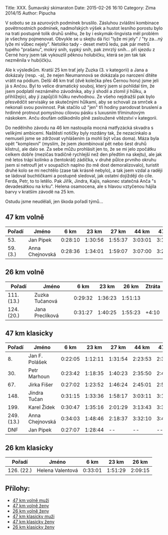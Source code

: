 Title: XXX. Šumavský skimaraton
Date: 2015-02-26 16:10
Category: Zima 2014/15
Author: Pipucha

V sobotu se za azurových podmínek bruslilo. Zásluhou zvláštní kombinace povětrnostních podmínek, nadmořských výšek a hustot lesního porostu bylo na trati postupně tolik druhů sněhu, že by i eskymák-lingvista měl problém je všechny pojmenovat. Obvykle se u skejtu dá říci "lyže mi jely" / "ty za...ný lyže mi vůbec nejely". Netoliko tady - deset metrů ledu, pak pár metrů tupého "prašanu", mokrý sníh, sypký sníh, pak zmrzlý sníh... při sjezdu z Černé hory jsem tak vykouzlil pěknou holubičku, která se jen tak tak nezměnila v hub(ičk)u.

Ale k výsledkům. Kratší 25 km trať jely Zuzka (3. v kategorii) a Jana a dokázaly (resp. -a), že nejen Neumannová se dokázala po narození dítěte vrátit na pódium. Delší 46 km trať (dvě kolečka přes Černou horu) jsme jeli já s Ančou. Byl to velice dramatický souboj, který jsem si pohlídal tím, že jsem podplatil neznámého závodníka, aby ji shodil a zlomil jí hůlku, a přihlížející, aby jí zapůjčili hůlku nevhodnou. Ze všeho nejdražší pak bylo přesvědčit servisáky se skutečnými hůlkami, aby se schovali za smrček a nekonali svou povinnost. Pak stačilo už "jen" tři hodiny parodovat bruslení a hrdinně protnout pomyslnou cílovou pásku s luxusním tříminutovým náskokem. Anču doufám odškodnilo plně zasloužené vítězství v kategorii.

Do nedělního závodu na 46 km nastoupila mocná matfyzácká skvadra s velikými ambicemi. Naštěstí notičky byly rozdány tak, že nezacinkalo a nemuseli jsme se zdržovat vyhlášením (a mohli být včas doma). Máza byla opět "komplexní" (myslím, že jsem zkombinoval pět nebo šest druhů klistru), ale dalo se. Za sebe můžu prohlásit jen to, že se mi jelo zpočátku celkem dobře (mezičas tradičně rychlejší než den předtím na skejtu), ale jak mě letos trápí kolínko a (tentokrát) zádíčka, v druhé půlce prvního okruhu jsem si netroufl jet v soupažích naplno (to mě dost demoralizovalo), turistit druhé kolo se mi nechtělo (zase tak krásně nebylo), a tak jsem vzdal a raději se ládoval buchtičkami a postupně sledoval, jak ostatní dojíždějí do cíle. Ferda, Petr, to to letělo. Pak Jiřík, Jindra, Kajis, nakonec statečná Anča "s devadesátkou na krku". Helena osamocena, ale s hlavou vztyčenou hájila barvy v kratším závodě na 25 km.

Ostudu jsme neudělali, jen škoda pořadí týmů...

47 km volně
-----------

| Pořadí   | Jméno           | 6 km    | 23 km   | 27 km   | 44 km   | 47 km   |
|----------|-----------------|---------|---------|---------|---------|---------|
| 53.      | Jan Pipek       | 0:28:10 | 1:30:56 | 1:55:37 | 3:03:01 | 3:17:26 |
| 59. (3.) | Anna Chejnovská | 0:28:36 | 1:34:01 | 1:59:07 | 3:07:00 | 3:21:07 |

26 km volně
-----------

| Pořadí     | Jméno           | 6 km    | 23 km   | 26 km   | Ztráta |
|------------|-----------------|---------|---------|---------|--------|
| 111. (13.) | Zuzka Tučanová  | 0:29:32 | 1:36:23 | 1:51:13 |        |
| 124. (20.) | Jana Preclíková | 0:31:27 | 1:40:25 | 1:55:23 | +4:10  |

47 km klasicky
--------------

| Pořadí     | Jméno           | 6 km    | 23 km   | 27 km   | 44 km   | 47 km   | Ztráta |
|------------|-----------------|---------|---------|---------|---------|---------|--------|
| 8.         | Jan F. Polášek  | 0:22:05 | 1:12:11 | 1:31:54 | 2:23:53 | 2:35:02 |        |
| 30.        | Petr Marhoun    | 0:23:42 | 1:18:35 | 1:40:23 | 2:35:50 | 2:47:22 | +12:20 |
| 67.        | Jirka Fišer     | 0:27:02 | 1:23:52 | 1:46:24 | 2:45:01 | 2:57:47 | +22:45 |
| 148.       | Jindra Tučan    | 0:31:15 | 1:33:36 | 1:58:17 | 3:03:11 | 3:17:54 | +42:52 |
| 199.       | Karel Žídek     | 0:30:47 | 1:35:16 | 2:01:29 | 3:13:43 | 3:30:52 | +55:50 |
| 249. (13.) | Anna Chejnovská | 0:34:03 | 1:48:46 | 2:18:37 | 3:32:10 | 3:47:59 |        |
| DNF        | Jan Pipek       | 0:27:07 | 1:28:44 | --      | --      | --      | ∞      |

26 km klasicky
--------------

| Pořadí     | Jméno            | 6 km    | 23 km   | 26 km   |
|------------|------------------|---------|---------|---------|
| 126. (22.) | Helena Valentová | 0:33:01 | 1:51:29 | 2:09:15 |

Přílohy:
--------

- [47 km volně muži]({static}/static/zima-2014-15/vysl-20150221-sm-46ft-m.pdf)
- [47 km volně ženy]({static}/static/zima-2014-15/vysl-20150221-sm-46ft-z.pdf)
- [26 km volně ženy]({static}/static/zima-2014-15/vysl-20150221-sm-25ft-z.pdf)
- [47 km klasicky muži]({static}/static/zima-2014-15/vysl-20150222-sm-46ct-m.pdf)
- [47 km klasicky ženy]({static}/static/zima-2014-15/vysl-20150222-sm-46ct-z.pdf)
- [26 km klasicky ženy]({static}/static/zima-2014-15/vysl-20150222-sm-25ct-z.pdf)
